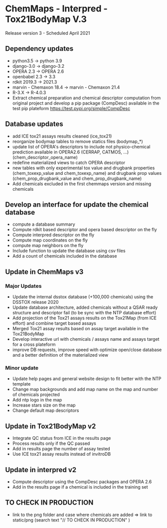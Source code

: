 # ChemMaps - Interpred -Tox21BodyMap V.3
Release version 3 - Scheduled April 2021

## Dependency updates
- python3.5 -> python 3.9
- django-3.0 -> django-3.2
- OPERA 2.3 -> OPERA 2.6
- openbabel 2.3 -> 3.3
- rdkit 2019.3 -> 2021.3
- marvin - Chemaxon 18.4 -> marvin - Chemaxon 21.4
- R-3.X -> R-4.0.3
- Extract chemical preparation and chemical descriptor computation from original project and develop a pip package (CompDesc) available in the test pip plateform https://test.pypi.org/simple/CompDesc


## Database updates
- add ICE tox21 assays results cleaned (ice_tox21)
- reorganize bodymap tables to remove statics files (bodymap_*)
- update list of OPERA's descriptors to include not physico-chemical prediction available in OPERA2.6 (CERRAP, CATMOS, ...) (chem_descriptor_opera_name)
- redefine materialized views to catch OPERA descriptor
- new tables with only experimental tox value and drugbank properties (chem_toxexp_value and chem_toxexp_name) and drugbank prop values (chem_prop_drugbank_value and chem_prop_drugbank_name)
- Add chemicals excluded in the first chemmaps version and missing chemicals

## Develop an interface for update the chemical database
- compute a database summary 
- Compute rdkit based descriptor and opera based descriptor on the fly
- Compute interpred descriptor on the fly
- Compute map coordinates on the fly
- compute map neighbors on the fly
- Include function to update the database using csv files
- Add a count of chemicals included in the database 


## Update in ChemMaps v3
### Major Updates
- Update the internal dsstox database (+100,000 chemicals) using the DSSTOX release 2020
- Update database architecture, added chemicals without a QSAR ready structure and descriptor fail (to be sync with the NTP database effort)
- Add projection of the Tox21 assays results on the Tox21Map (from ICE effort) and combine target based assays 
- Merged Tox21 assay results based on assay target available in the Tox21BodyMap
- Develop interactive url with chemicals / assays name and assays target for a cross plateform
- improve DB requests, improve speed with optimize open/close database and a better definition of the materialized view

### Minor update
- Update help pages and general website design to fit better with the NTP template
- Change map backgrounds and add map name on the map and number of chemicals projected
- Add ntp logo in the map
- Increase stars size on the map
- Change default map descriptors


## Update in Tox21BodyMap v2
- Integrate QC status from ICE in the results page
- Process results only if the QC passed
- Add in results page the number of assay tested
- Use ICE tox21 assay results instead of invitroDB

## Update in interpred v2
- Compute descriptor using the CompDesc packages and OPERA 2.6
- Add in the results page if a chemical is included in the training set


## TO CHECK IN PRODUCTION
- link to the png folder and case where chemicals are added => link to static/png (search text "// TO CHECK IN PRODUCTION" )